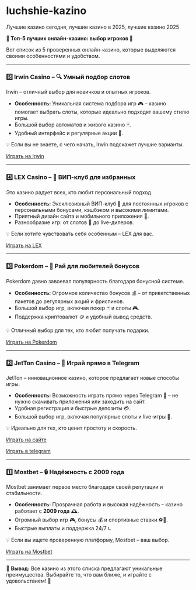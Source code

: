 # luchshie-kazino
Лучшие казино сегодня, лучшие казино в 2025, лучшие казино 2025

**🎰 Топ-5 лучших онлайн-казино: выбор игроков 🎲**  

Вот список из 5 проверенных онлайн-казино, которые выделяются своими особенностями и удобством.  

---

### **5️⃣ Irwin Casino** – 🔍 **Умный подбор слотов**  
Irwin – отличный выбор для новичков и опытных игроков.  
- **Особенность:** Уникальная система подбора игр 🎮 – казино помогает выбрать слоты, которые идеально подходят вашему стилю игры.  
- Большой выбор автоматов и живого казино 🃏.  
- Удобный интерфейс и регулярные акции 🎁.  

💡 Если вы не знаете, с чего начать, Irwin подскажет лучшие варианты.  

[Играть на Irwin](https://rwn-irrs01.com/cb7ef4cb4)

---

### **4️⃣ LEX Casino** – 👑 **ВИП-клуб для избранных**  
Это казино радует всех, кто любит персональный подход.  
- **Особенность:** Эксклюзивный ВИП-клуб 💎 для постоянных игроков с персональными бонусами, кэшбэком и высокими лимитами.  
- Приятный дизайн сайта и мобильного приложения 📱.  
- Разнообразие игр: от слотов 🎰 до live-дилеров.  

💡 Если хотите чувствовать себя особенным – LEX для вас.  

[Играть на LEX](https://lex-irrs01.com/c6746f482)

---

### **3️⃣ Pokerdom** – 🎁 **Рай для любителей бонусов**  
Pokerdom давно завоевал популярность благодаря бонусной системе.  
- **Особенность:** Огромное количество бонусов 💰 – от приветственных пакетов до регулярных акций и фриспинов.  
- Большой выбор игр, включая покер 🃏 и слоты 🎮.  
- Поддержка криптовалют 🪙 и удобный вывод средств.  

💡 Отличный выбор для тех, кто любит получать подарки.

[Играть на Pokerdom](https://4pd-stat.com/click/677f990b6bcc637c5508f719/422/15136/subaccount)  

---

### **2️⃣ JetTon Casino** – 📲 **Играй прямо в Telegram**  
JetTon – инновационное казино, которое предлагает новые способы игры.  
- **Особенность:** Возможность играть прямо через Telegram 💬 – не нужно скачивать приложения или заходить на сайт.  
- Удобная регистрация и быстрые депозиты 💳.  
- Большой выбор игр, включая популярные слоты и live-игры 🎲.  

💡 Идеально для тех, кто ценит простоту и скорость.  

[Играть на сайте](https://jetton.to/cetK62ln63G?click_id={click_id})

[Играть в telegram](https://jetton.to/cetK6UfyXf3?click_id={click_id})

---

### **1️⃣ Mostbet** – 🔒 **Надёжность с 2009 года**  
Mostbet занимает первое место благодаря своей репутации и стабильности.  
- **Особенность:** Прозрачная работа и высокая надёжность – казино работает с **2009 года** 🕰️.  
- Огромный выбор игр 🎮, бонусы 💰 и спортивные ставки ⚽🏀.  
- Быстрые выплаты и поддержка 24/7 📞.  

💡 Если вы ищете проверенную платформу, Mostbet – ваш выбор.  

[Играть на Mostbet](https://xf38lo22j1y0ihymst.com/Yh7F)

---

🎉 **Вывод:** Все казино из этого списка предлагают уникальные преимущества. Выбирайте то, что вам ближе, и играйте с удовольствием! 🚀  
